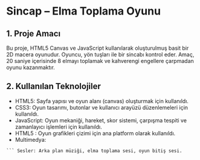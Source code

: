 # Sincap – Elma Toplama Oyunu
## 1. Proje Amacı
Bu proje, HTML5 Canvas ve JavaScript kullanılarak oluşturulmuş basit bir 2D macera oyunudur. Oyuncu, yön tuşları ile bir sincabı kontrol eder. Amaç, 20 saniye içerisinde 8 elmayı toplamak ve kahverengi engellere çarpmadan oyunu kazanmaktır.

## 2. Kullanılan Teknolojiler
-	HTML5: Sayfa yapısı ve oyun alanı (canvas) oluşturmak için kullanıldı.
-	CSS3: Oyun tasarımı, butonlar ve kullanıcı arayüzü düzenlemeleri için kullanıldı.
-	JavaScript: Oyun mekaniği, hareket, skor sistemi, çarpışma tespiti ve zamanlayıcı işlemleri için kullanıldı.
-	HTML5 <canvas>: Oyun grafikleri çizimi için ana platform olarak kullanıldı.
-	Multimedya:
```	Görseller: Sincap karakteri, elma ve arka plan.
``` Sesler: Arka plan müziği, elma toplama sesi, oyun bitiş sesi.



